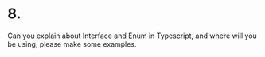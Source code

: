 # 8.

Can you explain about Interface and Enum in Typescript, and where will you be using, please make some examples.
